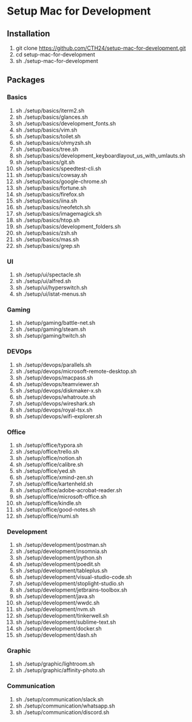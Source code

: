 # Setup Mac for Development

## Installation

1. git clone https://github.com/CTH24/setup-mac-for-development.git
1. cd setup-mac-for-development
1. sh ./setup-mac-for-development

## Packages

### Basics

1. sh ./setup/basics/iterm2.sh
1. sh ./setup/basics/glances.sh
1. sh ./setup/basics/development_fonts.sh
1. sh ./setup/basics/vim.sh
1. sh ./setup/basics/toilet.sh
1. sh ./setup/basics/ohmyzsh.sh
1. sh ./setup/basics/tree.sh
1. sh ./setup/basics/development_keyboardlayout_us_with_umlauts.sh
1. sh ./setup/basics/git.sh
1. sh ./setup/basics/speedtest-cli.sh
1. sh ./setup/basics/cowsay.sh
1. sh ./setup/basics/google-chrome.sh
1. sh ./setup/basics/fortune.sh
1. sh ./setup/basics/firefox.sh
1. sh ./setup/basics/iina.sh
1. sh ./setup/basics/neofetch.sh
1. sh ./setup/basics/imagemagick.sh
1. sh ./setup/basics/htop.sh
1. sh ./setup/basics/development_folders.sh
1. sh ./setup/basics/zsh.sh
1. sh ./setup/basics/mas.sh
1. sh ./setup/basics/grep.sh

### UI

1. sh ./setup/ui/spectacle.sh
1. sh ./setup/ui/alfred.sh
1. sh ./setup/ui/hyperswitch.sh
1. sh ./setup/ui/istat-menus.sh

### Gaming

1. sh ./setup/gaming/battle-net.sh
1. sh ./setup/gaming/steam.sh
1. sh ./setup/gaming/twitch.sh

### DEVOps

1. sh ./setup/devops/parallels.sh
1. sh ./setup/devops/microsoft-remote-desktop.sh
1. sh ./setup/devops/macpass.sh
1. sh ./setup/devops/teamviewer.sh
1. sh ./setup/devops/diskmaker-x.sh
1. sh ./setup/devops/whatroute.sh
1. sh ./setup/devops/wireshark.sh
1. sh ./setup/devops/royal-tsx.sh
1. sh ./setup/devops/wifi-explorer.sh

### Office

1. sh ./setup/office/typora.sh
1. sh ./setup/office/trello.sh
1. sh ./setup/office/notion.sh
1. sh ./setup/office/calibre.sh
1. sh ./setup/office/yed.sh
1. sh ./setup/office/xmind-zen.sh
1. sh ./setup/office/kartenheld.sh
1. sh ./setup/office/adobe-acrobat-reader.sh
1. sh ./setup/office/microsoft-office.sh
1. sh ./setup/office/kindle.sh
1. sh ./setup/office/good-notes.sh
1. sh ./setup/office/numi.sh

### Development

1. sh ./setup/development/postman.sh
1. sh ./setup/development/insomnia.sh
1. sh ./setup/development/python.sh
1. sh ./setup/development/poedit.sh
1. sh ./setup/development/tableplus.sh
1. sh ./setup/development/visual-studio-code.sh
1. sh ./setup/development/stoplight-studio.sh
1. sh ./setup/development/jetbrains-toolbox.sh
1. sh ./setup/development/java.sh
1. sh ./setup/development/wwdc.sh
1. sh ./setup/development/nvm.sh
1. sh ./setup/development/tinkerwell.sh
1. sh ./setup/development/sublime-text.sh
1. sh ./setup/development/docker.sh
1. sh ./setup/development/dash.sh

### Graphic

1. sh ./setup/graphic/lightroom.sh
1. sh ./setup/graphic/affinity-photo.sh

### Communication

1. sh ./setup/communication/slack.sh
1. sh ./setup/communication/whatsapp.sh
1. sh ./setup/communication/discord.sh
